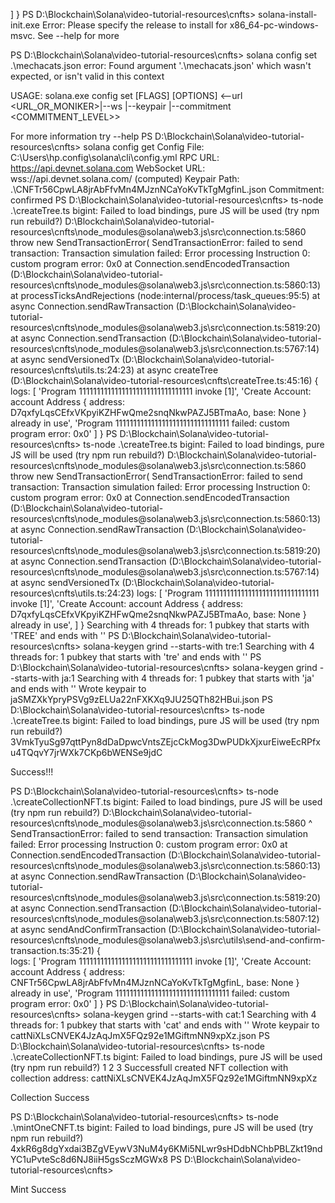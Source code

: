   ]
}
PS D:\Blockchain\Solana\video-tutorial-resources\cnfts> solana-install-init.exe
Error: Please specify the release to install for x86_64-pc-windows-msvc.  See --help for more

PS D:\Blockchain\Solana\video-tutorial-resources\cnfts> solana config set .\mechacats.json
error: Found argument '.\mechacats.json' which wasn't expected, or isn't valid in this context

USAGE:
    solana.exe config set [FLAGS] [OPTIONS] <--url <URL_OR_MONIKER>|--ws <URL>|--keypair <KEYPAIR>|--commitment <COMMITMENT_LEVEL>>

For more information try --help
PS D:\Blockchain\Solana\video-tutorial-resources\cnfts> solana config get
Config File: C:\Users\hp\.config\solana\cli\config.yml
RPC URL: https://api.devnet.solana.com
WebSocket URL: wss://api.devnet.solana.com/ (computed)
Keypair Path: .\CNFTr56CpwLA8jrAbFfvMn4MJznNCaYoKvTkTgMgfinL.json
Commitment: confirmed
PS D:\Blockchain\Solana\video-tutorial-resources\cnfts> ts-node .\createTree.ts
bigint: Failed to load bindings, pure JS will be used (try npm run rebuild?)
D:\Blockchain\Solana\video-tutorial-resources\cnfts\node_modules\@solana\web3.js\src\connection.ts:5860
      throw new SendTransactionError(
SendTransactionError: failed to send transaction: Transaction simulation failed: Error processing Instruction 0: custom program error: 0x0
    at Connection.sendEncodedTransaction (D:\Blockchain\Solana\video-tutorial-resources\cnfts\node_modules\@solana\web3.js\src\connection.ts:5860:13)
    at processTicksAndRejections (node:internal/process/task_queues:95:5)
    at async Connection.sendRawTransaction (D:\Blockchain\Solana\video-tutorial-resources\cnfts\node_modules\@solana\web3.js\src\connection.ts:5819:20)
    at async Connection.sendTransaction (D:\Blockchain\Solana\video-tutorial-resources\cnfts\node_modules\@solana\web3.js\src\connection.ts:5767:14)
    at async sendVersionedTx (D:\Blockchain\Solana\video-tutorial-resources\cnfts\utils.ts:24:23)
    at async createTree (D:\Blockchain\Solana\video-tutorial-resources\cnfts\createTree.ts:45:16) {
  logs: [
    'Program 11111111111111111111111111111111 invoke [1]',
    'Create Account: account Address { address: D7qxfyLqsCEfxVKpyiKZHFwQme2snqNkwPAZJ5BTmaAo, base: None } already in use',
    'Program 11111111111111111111111111111111 failed: custom program error: 0x0'
  ]
}
PS D:\Blockchain\Solana\video-tutorial-resources\cnfts> ts-node .\createTree.ts
bigint: Failed to load bindings, pure JS will be used (try npm run rebuild?)
D:\Blockchain\Solana\video-tutorial-resources\cnfts\node_modules\@solana\web3.js\src\connection.ts:5860
      throw new SendTransactionError(
SendTransactionError: failed to send transaction: Transaction simulation failed: Error processing Instruction 0: custom program error: 0x0
    at Connection.sendEncodedTransaction (D:\Blockchain\Solana\video-tutorial-resources\cnfts\node_modules\@solana\web3.js\src\connection.ts:5860:13)
    at async Connection.sendRawTransaction (D:\Blockchain\Solana\video-tutorial-resources\cnfts\node_modules\@solana\web3.js\src\connection.ts:5819:20)
    at async Connection.sendTransaction (D:\Blockchain\Solana\video-tutorial-resources\cnfts\node_modules\@solana\web3.js\src\connection.ts:5767:14)
    at async sendVersionedTx (D:\Blockchain\Solana\video-tutorial-resources\cnfts\utils.ts:24:23)
  logs: [
    'Program 11111111111111111111111111111111 invoke [1]',
    'Create Account: account Address { address: D7qxfyLqsCEfxVKpyiKZHFwQme2snqNkwPAZJ5BTmaAo, base: None } already in use',
  ]
}
Searching with 4 threads for:
        1 pubkey that starts with 'TREE' and ends with ''
PS D:\Blockchain\Solana\video-tutorial-resources\cnfts> solana-keygen grind --starts-with tre:1 
Searching with 4 threads for:
        1 pubkey that starts with 'tre' and ends with ''
PS D:\Blockchain\Solana\video-tutorial-resources\cnfts> solana-keygen grind --starts-with ja:1 
Searching with 4 threads for:
        1 pubkey that starts with 'ja' and ends with ''
Wrote keypair to jaSMZXkYpryPSVg9zELUa22nFXKXq9JU25QTh82HBui.json
PS D:\Blockchain\Solana\video-tutorial-resources\cnfts> ts-node .\createTree.ts
bigint: Failed to load bindings, pure JS will be used (try npm run rebuild?)
3VmkTyuSg97qttPyn8dDaDpwcVntsZEjcCkMog3DwPUDkXjxurEiweEcRPfxu4TQqvY7jrWXk7CKp6bWENSe9jdC

Success!!!





PS D:\Blockchain\Solana\video-tutorial-resources\cnfts> ts-node .\createCollectionNFT.ts
bigint: Failed to load bindings, pure JS will be used (try npm run rebuild?)
D:\Blockchain\Solana\video-tutorial-resources\cnfts\node_modules\@solana\web3.js\src\connection.ts:5860
            ^
SendTransactionError: failed to send transaction: Transaction simulation failed: Error processing Instruction 0: custom program error: 0x0
    at Connection.sendEncodedTransaction (D:\Blockchain\Solana\video-tutorial-resources\cnfts\node_modules\@solana\web3.js\src\connection.ts:5860:13)
    at async Connection.sendRawTransaction (D:\Blockchain\Solana\video-tutorial-resources\cnfts\node_modules\@solana\web3.js\src\connection.ts:5819:20)
    at async Connection.sendTransaction (D:\Blockchain\Solana\video-tutorial-resources\cnfts\node_modules\@solana\web3.js\src\connection.ts:5807:12)
    at async sendAndConfirmTransaction (D:\Blockchain\Solana\video-tutorial-resources\cnfts\node_modules\@solana\web3.js\src\utils\send-and-confirm-transaction.ts:35:21) {      
  logs: [
    'Program 11111111111111111111111111111111 invoke [1]',
    'Create Account: account Address { address: CNFTr56CpwLA8jrAbFfvMn4MJznNCaYoKvTkTgMgfinL, base: None } already in use',
    'Program 11111111111111111111111111111111 failed: custom program error: 0x0'
  ]
}
PS D:\Blockchain\Solana\video-tutorial-resources\cnfts> solana-keygen grind --starts-with cat:1
Searching with 4 threads for:
        1 pubkey that starts with 'cat' and ends with ''
Wrote keypair to cattNiXLsCNVEK4JzAqJmX5FQz92e1MGiftmNN9xpXz.json
PS D:\Blockchain\Solana\video-tutorial-resources\cnfts> ts-node .\createCollectionNFT.ts
bigint: Failed to load bindings, pure JS will be used (try npm run rebuild?)
1
2
3
Successfull created NFT collection with collection address: cattNiXLsCNVEK4JzAqJmX5FQz92e1MGiftmNN9xpXz


Collection Success

PS D:\Blockchain\Solana\video-tutorial-resources\cnfts> ts-node .\mintOneCNFT.ts
bigint: Failed to load bindings, pure JS will be used (try npm run rebuild?)
4xkR6g8dgYxdai3BZgVEywV3NuM4y6KMi5NLwr9sHDdbNChbPBLZkt19ndYC1uPvteSc8d6NJ8iiH5gsSczMGWx8
PS D:\Blockchain\Solana\video-tutorial-resources\cnfts> 

Mint Success